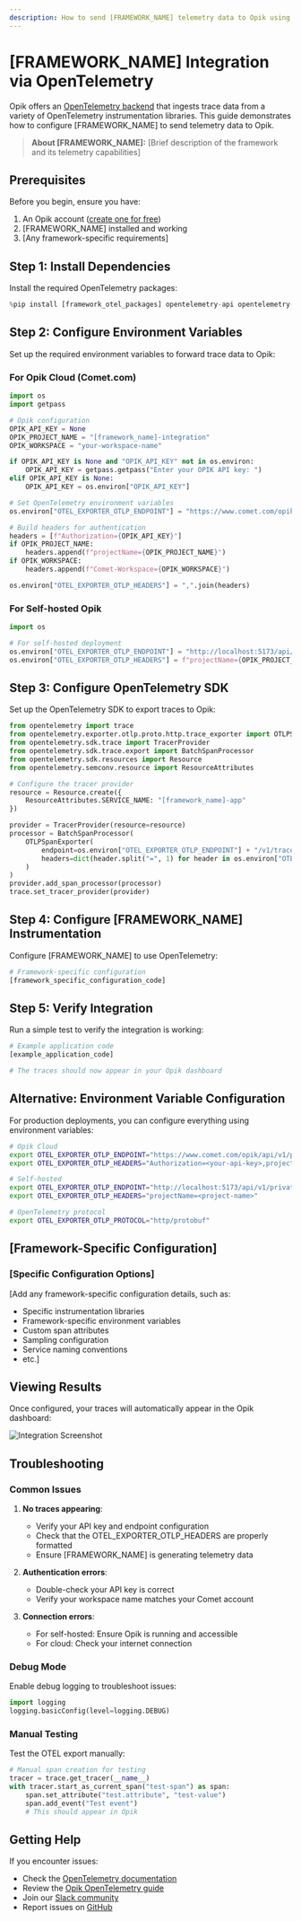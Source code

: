 ```yaml
---
description: How to send [FRAMEWORK_NAME] telemetry data to Opik using OpenTelemetry
---
```


# [FRAMEWORK_NAME] Integration via OpenTelemetry

Opik offers an [OpenTelemetry backend](https://www.comet.com/docs/opik/tracing/opentelemetry/overview) that ingests trace data from a variety of OpenTelemetry instrumentation libraries. This guide demonstrates how to configure [FRAMEWORK_NAME] to send telemetry data to Opik.

> **About [FRAMEWORK_NAME]:** [Brief description of the framework and its telemetry capabilities]

## Prerequisites

Before you begin, ensure you have:
1. An Opik account ([create one for free](https://www.comet.com/signup?from=llm&utm_source=opik&utm_medium=docs&utm_content=[framework_name]&utm_campaign=opik))
2. [FRAMEWORK_NAME] installed and working
3. [Any framework-specific requirements]

## Step 1: Install Dependencies

Install the required OpenTelemetry packages:

```python
%pip install [framework_otel_packages] opentelemetry-api opentelemetry-sdk opentelemetry-exporter-otlp
```

## Step 2: Configure Environment Variables

Set up the required environment variables to forward trace data to Opik:

### For Opik Cloud (Comet.com)

```python
import os
import getpass

# Opik configuration
OPIK_API_KEY = None
OPIK_PROJECT_NAME = "[framework_name]-integration"
OPIK_WORKSPACE = "your-workspace-name"

if OPIK_API_KEY is None and "OPIK_API_KEY" not in os.environ:
    OPIK_API_KEY = getpass.getpass("Enter your OPIK API key: ")
elif OPIK_API_KEY is None:
    OPIK_API_KEY = os.environ["OPIK_API_KEY"]

# Set OpenTelemetry environment variables
os.environ["OTEL_EXPORTER_OTLP_ENDPOINT"] = "https://www.comet.com/opik/api/v1/private/otel"

# Build headers for authentication
headers = [f"Authorization={OPIK_API_KEY}"]
if OPIK_PROJECT_NAME:
    headers.append(f"projectName={OPIK_PROJECT_NAME}")
if OPIK_WORKSPACE:
    headers.append(f"Comet-Workspace={OPIK_WORKSPACE}")

os.environ["OTEL_EXPORTER_OTLP_HEADERS"] = ",".join(headers)
```

### For Self-hosted Opik

```python
import os

# For self-hosted deployment
os.environ["OTEL_EXPORTER_OTLP_ENDPOINT"] = "http://localhost:5173/api/v1/private/otel"
os.environ["OTEL_EXPORTER_OTLP_HEADERS"] = f"projectName={OPIK_PROJECT_NAME}"
```

## Step 3: Configure OpenTelemetry SDK

Set up the OpenTelemetry SDK to export traces to Opik:

```python
from opentelemetry import trace
from opentelemetry.exporter.otlp.proto.http.trace_exporter import OTLPSpanExporter
from opentelemetry.sdk.trace import TracerProvider
from opentelemetry.sdk.trace.export import BatchSpanProcessor
from opentelemetry.sdk.resources import Resource
from opentelemetry.semconv.resource import ResourceAttributes

# Configure the tracer provider
resource = Resource.create({
    ResourceAttributes.SERVICE_NAME: "[framework_name]-app"
})

provider = TracerProvider(resource=resource)
processor = BatchSpanProcessor(
    OTLPSpanExporter(
        endpoint=os.environ["OTEL_EXPORTER_OTLP_ENDPOINT"] + "/v1/traces",
        headers=dict(header.split("=", 1) for header in os.environ["OTEL_EXPORTER_OTLP_HEADERS"].split(","))
    )
)
provider.add_span_processor(processor)
trace.set_tracer_provider(provider)
```

## Step 4: Configure [FRAMEWORK_NAME] Instrumentation

Configure [FRAMEWORK_NAME] to use OpenTelemetry:

```python
# Framework-specific configuration
[framework_specific_configuration_code]
```

## Step 5: Verify Integration

Run a simple test to verify the integration is working:

```python
# Example application code
[example_application_code]

# The traces should now appear in your Opik dashboard
```

## Alternative: Environment Variable Configuration

For production deployments, you can configure everything using environment variables:

```bash
# Opik Cloud
export OTEL_EXPORTER_OTLP_ENDPOINT="https://www.comet.com/opik/api/v1/private/otel"
export OTEL_EXPORTER_OTLP_HEADERS="Authorization=<your-api-key>,projectName=<project-name>,Comet-Workspace=<workspace>"

# Self-hosted
export OTEL_EXPORTER_OTLP_ENDPOINT="http://localhost:5173/api/v1/private/otel"
export OTEL_EXPORTER_OTLP_HEADERS="projectName=<project-name>"

# OpenTelemetry protocol
export OTEL_EXPORTER_OTLP_PROTOCOL="http/protobuf"
```

## [Framework-Specific Configuration]

### [Specific Configuration Options]

[Add any framework-specific configuration details, such as:
- Specific instrumentation libraries
- Framework-specific environment variables
- Custom span attributes
- Sampling configuration
- Service naming conventions
- etc.]

## Viewing Results

Once configured, your traces will automatically appear in the Opik dashboard:

![Integration Screenshot](https://path/to/screenshot.png)

## Troubleshooting

### Common Issues

1. **No traces appearing**: 
   - Verify your API key and endpoint configuration
   - Check that the OTEL_EXPORTER_OTLP_HEADERS are properly formatted
   - Ensure [FRAMEWORK_NAME] is generating telemetry data

2. **Authentication errors**:
   - Double-check your API key is correct
   - Verify your workspace name matches your Comet account

3. **Connection errors**:
   - For self-hosted: Ensure Opik is running and accessible
   - For cloud: Check your internet connection

### Debug Mode

Enable debug logging to troubleshoot issues:

```python
import logging
logging.basicConfig(level=logging.DEBUG)
```

### Manual Testing

Test the OTEL export manually:

```python
# Manual span creation for testing
tracer = trace.get_tracer(__name__)
with tracer.start_as_current_span("test-span") as span:
    span.set_attribute("test.attribute", "test-value")
    span.add_event("Test event")
    # This should appear in Opik
```

## Getting Help

If you encounter issues:
- Check the [OpenTelemetry documentation](https://opentelemetry.io/docs/)
- Review the [Opik OpenTelemetry guide](https://www.comet.com/docs/opik/tracing/opentelemetry/overview)
- Join our [Slack community](https://chat.comet.com)
- Report issues on [GitHub](https://github.com/comet-ml/opik/issues) 